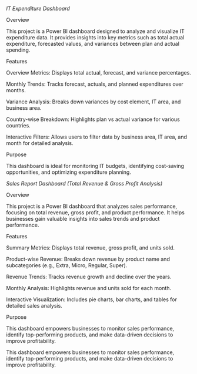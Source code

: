 *IT Expenditure Dashboard*

Overview

This project is a Power BI dashboard designed to analyze and visualize IT expenditure data. It provides insights into key metrics such as total actual expenditure, forecasted values, and variances between plan and actual spending.

Features

Overview Metrics: Displays total actual, forecast, and variance percentages.

Monthly Trends: Tracks forecast, actuals, and planned expenditures over months.

Variance Analysis: Breaks down variances by cost element, IT area, and business area.

Country-wise Breakdown: Highlights plan vs actual variance for various countries.

Interactive Filters: Allows users to filter data by business area, IT area, and month for detailed analysis.

Purpose

This dashboard is ideal for monitoring IT budgets, identifying cost-saving opportunities, and optimizing expenditure planning.


*Sales Report Dashboard (Total Revenue & Gross Profit Analysis)*

Overview

This project is a Power BI dashboard that analyzes sales performance, focusing on total revenue, gross profit, and product performance. It helps businesses gain valuable insights into sales trends and product performance.

Features

Summary Metrics: Displays total revenue, gross profit, and units sold.

Product-wise Revenue: Breaks down revenue by product name and subcategories (e.g., Extra, Micro, Regular, Super).

Revenue Trends: Tracks revenue growth and decline over the years.

Monthly Analysis: Highlights revenue and units sold for each month.

Interactive Visualization: Includes pie charts, bar charts, and tables for detailed sales analysis.

Purpose

This dashboard empowers businesses to monitor sales performance, identify top-performing products, and make data-driven decisions to improve profitability.



This dashboard empowers businesses to monitor sales performance, identify top-performing products, and make data-driven decisions to improve profitability.
